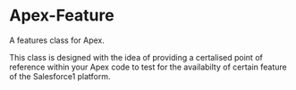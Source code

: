 # Apex-Feature
A features class for Apex.

This class is designed with the idea of providing a certalised point of reference within your Apex code to test for the availabilty of certain feature of the Salesforce1 platform.
